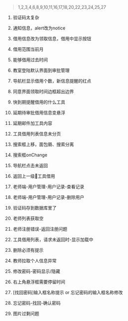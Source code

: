 > 1,2,3,4,6,8,9,10,11,16,17,18,20,22,23,24,25,27

1. 验证码太复杂
2. 通知信息，alert改为notice
3. 借用信息改为领取信息，借用中显示按钮
4. 借用范围当前月
5. 能够借用过去时间

6. 教室登陆默认界面到审批管理
7. 导航栏显示借用个数，新信息提醒的红点
8. 同意界面领取时间边框超出边界
9. 快到期提醒借用的什么工具
10. 延期待审批借用信息变悬浮
11. 延期邮件加工具内容
12. 工具借用列表信息未分页
13. 搜索框上移，面包屑、搜索分离
14. 搜索框onChange
15. 导航栏点击未返回
16. 返回上一级🔗工具借用
17. 老师端-用户管理-用户记录-查看记录
18. 老师端-用户管理-用户记录-删除用户
19. 验证码存到数据库里了
20. 老师列表获取空
21. 老师注册错误-返回注册问题
22. 工具借用列表，请求未返回时-显示加载中
23. 删除必须有提示
24. 教师拉取个人信息异常
25. 修改密码-密码显示/隐藏
26. 右上角悬浮框需要停留时间
27. [找回密码]输入框名称提示 or 忘记密码的输入框名称修改
28. 忘记密码-找回-确认密码
29. 图片过剩问题